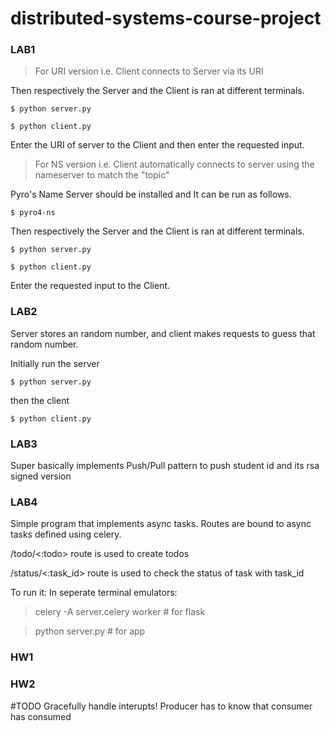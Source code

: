 # distributed-systems-course-project

### LAB1

> For URI version i.e. Client connects to Server via its URI

Then respectively the Server and the Client is ran at different terminals.

```
$ python server.py
```

```
$ python client.py
```

Enter the URI of server to the Client and then enter the requested input.

> For NS version i.e. Client automatically connects to server using the nameserver to match the "topic"

Pyro's Name Server should be installed and It can be run as follows.

```
$ pyro4-ns
```

Then respectively the Server and the Client is ran at different terminals.

```
$ python server.py
```

```
$ python client.py
```

Enter the requested input to the Client.

### LAB2

Server stores an random number, and client makes requests to guess that random number.

Initially run the server

```
$ python server.py
```

then the client

```
$ python client.py
```

### LAB3

Super basically implements Push/Pull pattern to push student id and its rsa signed version

### LAB4

Simple program that implements async tasks. Routes are bound to async tasks
defined using celery. 

/todo/<:todo> route is used to create todos

/status/<:task_id> route is used to check the status of task with task_id


To run it: 
In seperate terminal emulators:

> celery -A server.celery worker # for flask

> python server.py # for app

### HW1

### HW2
#TODO
Gracefully handle interupts!
Producer has to know that consumer has consumed

